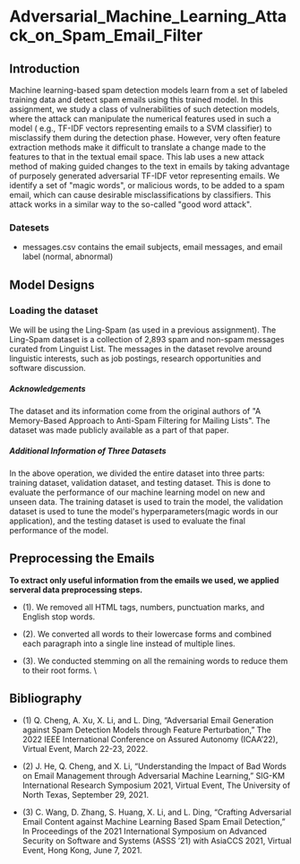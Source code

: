 # Adversarial_Machine_Learning_Attack_on_Spam_Email_Filter


## Introduction

Machine learning-based spam detection models learn from a set of labeled training data and detect spam emails using this trained model. In this assignment, we study a class of vulnerabilities of such detection models, where the attack can manipulate the numerical features used in such a model ( e.g., TF-IDF vectors representing emails to a SVM classifier) to misclassify them during the detection phase. However, very often feature extraction methods make it difficult to translate a change made to the features to that in the textual email space. This lab uses a new attack method of making guided changes to the text in emails by taking advantage of purposely generated adversarial TF-IDF vetor representing emails. We identify a set of "magic words", or malicious words, to be added to a spam email, which can cause desirable misclassifications by classifiers. This attack works in a similar way to the so-called "good word attack".

### Datesets
- messages.csv contains the email subjects, email messages, and email label (normal, abnormal)

## Model Designs

### Loading the dataset

We will be using the Ling-Spam (as used in a previous assignment). The Ling-Spam dataset is a collection of 2,893 spam and non-spam messages curated from Linguist List. The messages in the dataset revolve around linguistic interests, such as job postings, research opportunities and software discussion.

##### Acknowledgements

The dataset and its information come from the original authors of "A Memory-Based Approach to Anti-Spam Filtering for Mailing Lists". The dataset was made publicly available as a part of that paper. 

##### Additional Information of Three Datasets

In the above operation, we divided the entire dataset into three parts: training dataset, validation dataset, and testing dataset. This is done to evaluate the performance of our machine learning model on new and unseen data. The training dataset is used to train the model, the validation dataset is used to tune the model's hyperparameters(magic words in our application), and the testing dataset is used to evaluate the final performance of the model.


## Preprocessing the Emails

**To extract only useful information from the emails we used, we applied serveral data preprocessing steps.**

- (1). We removed all HTML tags, numbers, punctuation marks, and English stop words.

- (2). We converted all words to their lowercase forms and combined each paragraph into a single line instead of multiple lines.

- (3). We conducted stemming on all the remaining words to reduce them to their root forms. \




## Bibliography

- (1) Q. Cheng, A. Xu, X. Li, and L. Ding, “Adversarial Email Generation against Spam Detection Models through Feature Perturbation,” The 2022 IEEE International Conference on Assured Autonomy (ICAA’22), Virtual Event, March 22-23, 2022.

- (2) J. He, Q. Cheng, and X. Li, “Understanding the Impact of Bad Words on Email Management through Adversarial Machine Learning,” SIG-KM International Research Symposium 2021, Virtual Event, The University of North Texas, September 29, 2021. 

- (3) C. Wang, D. Zhang, S. Huang, X. Li, and L. Ding, “Crafting Adversarial Email Content against Machine Learning Based Spam Email Detection,” In Proceedings of the 2021 International Symposium on Advanced Security on Software and Systems (ASSS ’21) with AsiaCCS 2021, Virtual Event, Hong Kong, June 7, 2021.
